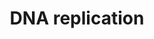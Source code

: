 ---
annotations: []
authors:
- MaintBot
- Thomas
- Christine Chichester
- Mkutmon
- Egonw
- Eweitz
description: 'Studies in the past decade have suggested that the basic mechanism of
  DNA replication initiation is conserved in all kingdoms of life. Initiation in unicellular
  eukaryotes, in particular Saccharomyces cerevisiae (budding yeast), is well understood,
  and has served as a model for studies of DNA replication initiation in multicellular
  eukaryotes, including humans. In general terms, the first step of initiation is
  the binding of the replication initiator to the origin of replication. The replicative
  helicase is then assembled onto the origin, usually by a helicase assembly factor.
  Either shortly before or shortly after helicase assembly, some local unwinding of
  the origin of replication occurs in a region rich in adenine and thymine bases (often
  termed a DNA unwinding element, DUE). The unwound region provides the substrate
  for primer synthesis and initiation of DNA replication. The best-defined eukaryotic
  origins are those of S. cerevisiae, which have well-conserved sequence elements
  for initiator binding, DNA unwinding and binding of accessory proteins. In multicellular
  eukaryotes, unlike S. cerevisiae, these loci appear not to be defined by the presence
  of a DNA sequence motif. Indeed, choice of replication origins in a multicellular
  eukaryote may vary with developmental stage and tissue type. In cell-free models
  of metazoan DNA replication, such as the one provided by Xenopus egg extracts, there
  are only limited DNA sequence specificity requirements for replication initiation.
  Source description: http://www.reactome.org/content/detail/69306.'
last-edited: 2021-05-21
organisms:
- Bos taurus
redirect_from:
- /index.php/Pathway:WP983
- /instance/WP983
- /instance/WP983_rr117497
revision: r117497
schema-jsonld:
- '@context': https://schema.org/
  '@id': https://wikipathways.github.io/pathways/WP983.html
  '@type': Dataset
  creator:
    '@type': Organization
    name: WikiPathways
  description: 'Studies in the past decade have suggested that the basic mechanism
    of DNA replication initiation is conserved in all kingdoms of life. Initiation
    in unicellular eukaryotes, in particular Saccharomyces cerevisiae (budding yeast),
    is well understood, and has served as a model for studies of DNA replication initiation
    in multicellular eukaryotes, including humans. In general terms, the first step
    of initiation is the binding of the replication initiator to the origin of replication.
    The replicative helicase is then assembled onto the origin, usually by a helicase
    assembly factor. Either shortly before or shortly after helicase assembly, some
    local unwinding of the origin of replication occurs in a region rich in adenine
    and thymine bases (often termed a DNA unwinding element, DUE). The unwound region
    provides the substrate for primer synthesis and initiation of DNA replication.
    The best-defined eukaryotic origins are those of S. cerevisiae, which have well-conserved
    sequence elements for initiator binding, DNA unwinding and binding of accessory
    proteins. In multicellular eukaryotes, unlike S. cerevisiae, these loci appear
    not to be defined by the presence of a DNA sequence motif. Indeed, choice of replication
    origins in a multicellular eukaryote may vary with developmental stage and tissue
    type. In cell-free models of metazoan DNA replication, such as the one provided
    by Xenopus egg extracts, there are only limited DNA sequence specificity requirements
    for replication initiation. Source description: http://www.reactome.org/content/detail/69306.'
  keywords:
  - ADP
  - ATP
  - CDC45L
  - CDC6
  - CDC7L1
  - CDK2
  - CDT1
  - CTP
  - DBF4
  - GMNN
  - GTP
  - MCM10
  - MCM2
  - MCM3
  - MCM4
  - MCM5
  - MCM6
  - MCM7
  - ORC1
  - ORC2
  - ORC3
  - ORC4
  - ORC5L
  - ORC6
  - PCNA
  - POLA1
  - POLA2
  - POLD1
  - POLD2
  - POLD3
  - POLD4
  - POLE
  - POLE2
  - PRIM1
  - PRIM2
  - RFC1
  - RFC2
  - RFC3
  - RFC4
  - RFC5
  - RPA1
  - RPA2
  - RPA3
  - UBA52
  - UTP
  - dATP
  - dCTP
  - dGTP
  - dUTP
  license: CC0
  name: DNA replication
seo: CreativeWork
title: DNA replication
wpid: WP983
---